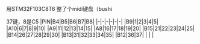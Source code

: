  用STM32F103C8T6 整了个midi键盘（bushi

37键，8是C5
|PIN|B4|B5|B6|B7|B8|
|-|-|-|-|-|-|
|B9|1|2|3|4|5|
|A10|6|7|8|9|10|
|A9|11|12|13|14|15|
|A8|16|17|18|19|20|
|B15|21|22|23|24|25|
|B14|26|27|28|29|30|
|B13|31|32|33|34|35|
|B12|36|37|  |  |  |
